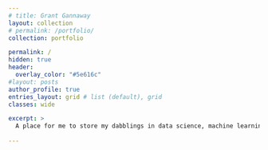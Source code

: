 ```yaml
---
# title: Grant Gannaway
layout: collection
# permalink: /portfolio/
collection: portfolio

permalink: /
hidden: true
header:
  overlay_color: "#5e616c"
#layout: posts
author_profile: true
entries_layout: grid # list (default), grid
classes: wide

excerpt: >
  A place for me to store my dabblings in data science, machine learning, sports, and sports cards. 
  
---
```

